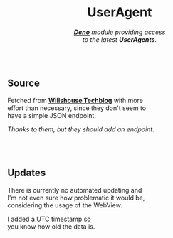 
<div align = center>

# UserAgent

***[Deno]*** *module providing access* <br>
*to the latest **UserAgents**.*

<br>
<br>

</div>

## Source

Fetched from **[Willshouse Techblog][Blog]** with more <br>
effort than necessary, since they don't seem to <br>
have a simple JSON endpoint. 

*Thanks to them, but they should add an endpoint.*

<br>
<br>

## Updates

There is currently no automated updating and <br>
I'm not even sure how problematic it would be, <br>
considering the usage of the WebView.

I added a UTC timestamp so <br>
you know how old the data is.

<br>


<!----------------------------------------------------------------------------->

[Blog]: https://techblog.willshouse.com/2012/01/03/most-common-user-agents/
[Deno]: https://deno.land/
